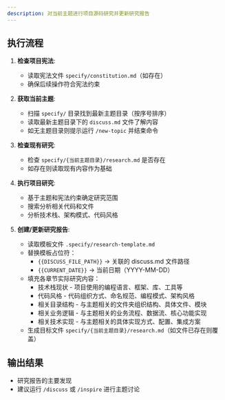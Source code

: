 ```yaml
---
description: 对当前主题进行项目源码研究并更新研究报告
---
```


## 执行流程

1. **检查项目宪法**:
   - 读取宪法文件 `specify/constitution.md`（如存在）
   - 确保后续操作符合宪法约束

2. **获取当前主题**:
   - 扫描 `specify/` 目录找到最新主题目录（按序号排序）
   - 读取最新主题目录下的 `discuss.md` 文件了解内容
   - 如无主题目录则提示运行 `/new-topic` 并结束命令

3. **检查现有研究**:
   - 检查 `specify/{当前主题目录}/research.md` 是否存在
   - 如存在则读取现有内容作为基础

4. **执行项目研究**:
   - 基于主题和宪法约束确定研究范围
   - 搜索分析相关代码和文件
   - 分析技术栈、架构模式、代码风格

5. **创建/更新研究报告**:
   - 读取模板文件 `.specify/research-template.md`
   - 替换模板占位符：
     * `{{DISCUSS_FILE_PATH}}` → 关联的 discuss.md 文件路径
     * `{{CURRENT_DATE}}` → 当前日期（YYYY-MM-DD）
   - 填充各章节实际研究内容：
     * 技术栈现状 - 项目使用的编程语言、框架、库、工具等
     * 代码风格 - 代码组织方式、命名规范、编程模式、架构风格
     * 相关目录结构 - 与主题相关的文件夹组织结构、具体文件、模块
     * 相关业务逻辑 - 与主题相关的业务流程、数据流、核心功能实现
     * 相关技术实现 - 与主题相关的具体实现方式、配置、集成方案
   - 生成目标文件 `specify/{当前主题目录}/research.md`（如文件已存在则覆盖）

## 输出结果
- 研究报告的主要发现
- 建议运行 `/discuss` 或 `/inspire` 进行主题讨论